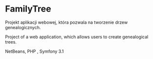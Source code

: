 # FamilyTree

Projekt aplikacji webowej, która pozwala na tworzenie drzew genealogicznych.

Project of a web application, which allows users to create genealogical trees.

NetBeans, PHP , Symfony 3.1

